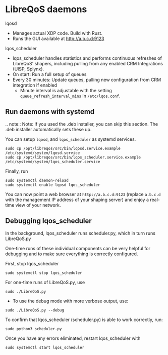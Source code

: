 # LibreQoS daemons

lqosd

- Manages actual XDP code. Build with Rust.
- Runs the GUI available at http://a.b.c.d:9123

lqos_scheduler

- lqos_scheduler handles statistics and performs continuous refreshes of LibreQoS' shapers, including pulling from any enabled CRM Integrations (UISP, Splynx).
- On start: Run a full setup of queues
- Every 30 minutes: Update queues, pulling new configuration from CRM integration if enabled
  - Minute interval is adjustable with the setting `queue_refresh_interval_mins` in `/etc/lqos.conf`.

## Run daemons with systemd

.. note::
  Note: If you used the .deb installer, you can skip this section. The .deb installer automatically sets these up.

You can setup `lqosd`, and `lqos_scheduler` as systemd services.

```shell
sudo cp /opt/libreqos/src/bin/lqosd.service.example /etc/systemd/system/lqosd.service
sudo cp /opt/libreqos/src/bin/lqos_scheduler.service.example /etc/systemd/system/lqos_scheduler.service
```

Finally, run

```shell
sudo systemctl daemon-reload
sudo systemctl enable lqosd lqos_scheduler
```

You can now point a web browser at `http://a.b.c.d:9123` (replace `a.b.c.d` with the management IP address of your shaping server) and enjoy a real-time view of your network.

## Debugging lqos_scheduler

In the background, lqos_scheduler runs scheduler.py, which in turn runs LibreQoS.py

One-time runs of these individual components can be very helpful for debugging and to make sure everything is correctly configured.

First, stop lqos_scheduler

```shell
sudo systemctl stop lqos_scheduler
```

For one-time runs of LibreQoS.py, use

```shell
sudo ./LibreQoS.py
```

- To use the debug mode with more verbose output, use:

```shell
sudo ./LibreQoS.py --debug
```

To confirm that lqos_scheduler (scheduler.py) is able to work correctly, run:

```shell
sudo python3 scheduler.py
```

Once you have any errors eliminated, restart lqos_scheduler with

```shell
sudo systemctl start lqos_scheduler
```
